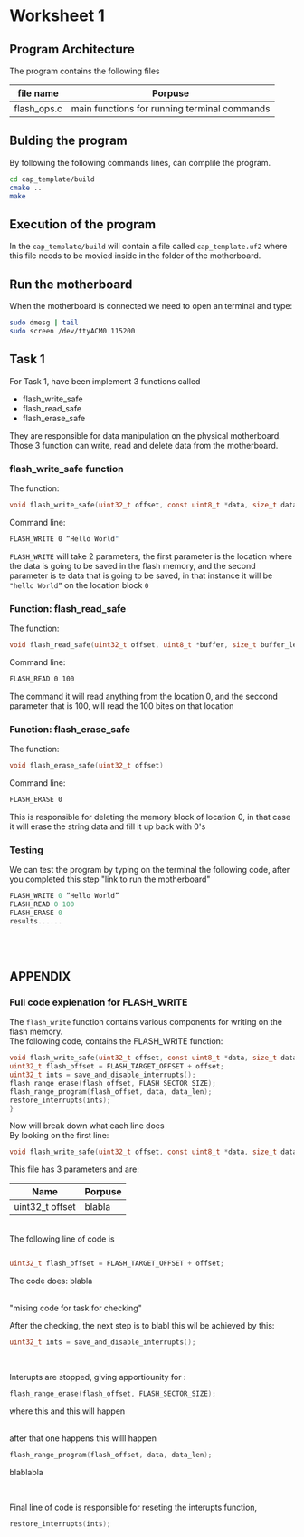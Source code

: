 # Worksheet 1 
## Program Architecture
The program contains the following files

| file name    | Porpuse                                      |
|--------------|----------------------------------------------|
| flash_ops.c  | main functions for running terminal commands |

## Bulding the program

By following the following commands lines, can complile the program.
```bash
cd cap_template/build
cmake ..
make
```
 
## Execution of the program
In the `cap_template/build` will contain a file called `cap_template.uf2` where 
this file needs to be movied inside in the folder of the motherboard.

## Run the motherboard
When the motherboard is connected we need to open an terminal and type:

``` bash
sudo dmesg | tail
sudo screen /dev/ttyACM0 115200
```

## Task  1
For Task 1, have been implement 3 functions called 
- flash_write_safe
- flash_read_safe
- flash_erase_safe

They are responsible for data manipulation on the physical motherboard. Those 3 function can write, read and delete data from the motherboard. 

### flash_write_safe function
The function:
```c
void flash_write_safe(uint32_t offset, const uint8_t *data, size_t data_len)
```
Command line:
```bash
FLASH_WRITE 0 “Hello World"
```

`FLASH_WRITE` will take 2 parameters, the first parameter is the location where the
data is going to be saved in the flash memory, and the second parameter is te data that is going to be saved, 
in that instance it will be `"hello World”` on the location block `0`


### Function: flash_read_safe 
The function:
```c
void flash_read_safe(uint32_t offset, uint8_t *buffer, size_t buffer_len)
```
Command line:

```bash
FLASH_READ 0 100
```
The command it will read anything from the location 0, and the seccond parameter that is 100, will read the 
100 bites on that location

### Function: flash_erase_safe 
The function:
```c
void flash_erase_safe(uint32_t offset) 
```
Command line:
```bash
FLASH_ERASE 0
```
This is responsible for deleting the memory block of location 0, in that case it will erase the string 
data and fill it up back with 0's










### Testing

We can test the program by typing on the
terminal the following code, after you completed this step "link to run the motherboard"

```c
FLASH_WRITE 0 “Hello World”
FLASH_READ 0 100
FLASH_ERASE 0
results......
```






<br><br>
 

## APPENDIX

### Full code explenation for FLASH_WRITE 

The `flash_write` function contains various components for writing on the flash memory.
<br> The following code, contains the FLASH_WRITE function:

```c
void flash_write_safe(uint32_t offset, const uint8_t *data, size_t data_len) {
uint32_t flash_offset = FLASH_TARGET_OFFSET + offset;
uint32_t ints = save_and_disable_interrupts();
flash_range_erase(flash_offset, FLASH_SECTOR_SIZE);
flash_range_program(flash_offset, data, data_len);
restore_interrupts(ints);
}
```
Now will break down what each line does<br>
By looking on the first line:

```c
void flash_write_safe(uint32_t offset, const uint8_t *data, size_t data_len)
```
This file has 3 parameters and are:

| Name            | Porpuse |
|-----------------|---------|
| uint32_t offset | blabla  |

<br>
The following line of code is 

```c

uint32_t flash_offset = FLASH_TARGET_OFFSET + offset;

```
The code does: blabla

<br>
"mising code for task for checking"
<br>

After the checking, the next step is to blabl this wil be achieved by this:

```c
uint32_t ints = save_and_disable_interrupts();
```

<br>

Interupts are stopped, giving apportiounity for :

``` c
flash_range_erase(flash_offset, FLASH_SECTOR_SIZE);
``` 
where this and this will happen 

<br>
after that one happens this willl happen 

```c
flash_range_program(flash_offset, data, data_len);

```

blablabla 

<br>

Final line of code is responsible for reseting the interupts function,
```c
restore_interrupts(ints);

```






